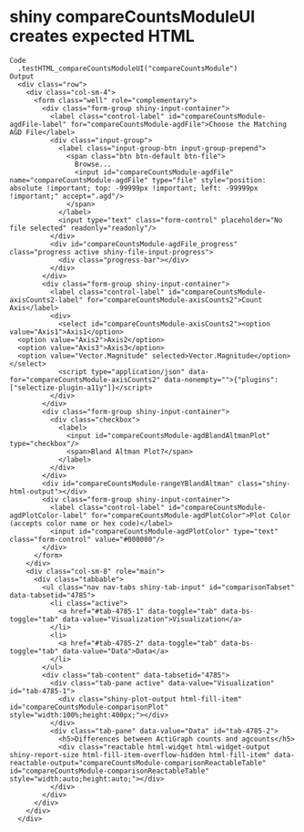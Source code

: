 # shiny compareCountsModuleUI creates expected HTML

    Code
      .testHTML_compareCountsModuleUI("compareCountsModule")
    Output
      <div class="row">
        <div class="col-sm-4">
          <form class="well" role="complementary">
            <div class="form-group shiny-input-container">
              <label class="control-label" id="compareCountsModule-agdFile-label" for="compareCountsModule-agdFile">Choose the Matching AGD File</label>
              <div class="input-group">
                <label class="input-group-btn input-group-prepend">
                  <span class="btn btn-default btn-file">
                    Browse...
                    <input id="compareCountsModule-agdFile" name="compareCountsModule-agdFile" type="file" style="position: absolute !important; top: -99999px !important; left: -99999px !important;" accept=".agd"/>
                  </span>
                </label>
                <input type="text" class="form-control" placeholder="No file selected" readonly="readonly"/>
              </div>
              <div id="compareCountsModule-agdFile_progress" class="progress active shiny-file-input-progress">
                <div class="progress-bar"></div>
              </div>
            </div>
            <div class="form-group shiny-input-container">
              <label class="control-label" id="compareCountsModule-axisCounts2-label" for="compareCountsModule-axisCounts2">Count Axis</label>
              <div>
                <select id="compareCountsModule-axisCounts2"><option value="Axis1">Axis1</option>
      <option value="Axis2">Axis2</option>
      <option value="Axis3">Axis3</option>
      <option value="Vector.Magnitude" selected>Vector.Magnitude</option></select>
                <script type="application/json" data-for="compareCountsModule-axisCounts2" data-nonempty="">{"plugins":["selectize-plugin-a11y"]}</script>
              </div>
            </div>
            <div class="form-group shiny-input-container">
              <div class="checkbox">
                <label>
                  <input id="compareCountsModule-agdBlandAltmanPlot" type="checkbox"/>
                  <span>Bland Altman Plot?</span>
                </label>
              </div>
            </div>
            <div id="compareCountsModule-rangeYBlandAltman" class="shiny-html-output"></div>
            <div class="form-group shiny-input-container">
              <label class="control-label" id="compareCountsModule-agdPlotColor-label" for="compareCountsModule-agdPlotColor">Plot Color (accepts color name or hex code)</label>
              <input id="compareCountsModule-agdPlotColor" type="text" class="form-control" value="#000000"/>
            </div>
          </form>
        </div>
        <div class="col-sm-8" role="main">
          <div class="tabbable">
            <ul class="nav nav-tabs shiny-tab-input" id="comparisonTabset" data-tabsetid="4785">
              <li class="active">
                <a href="#tab-4785-1" data-toggle="tab" data-bs-toggle="tab" data-value="Visualization">Visualization</a>
              </li>
              <li>
                <a href="#tab-4785-2" data-toggle="tab" data-bs-toggle="tab" data-value="Data">Data</a>
              </li>
            </ul>
            <div class="tab-content" data-tabsetid="4785">
              <div class="tab-pane active" data-value="Visualization" id="tab-4785-1">
                <div class="shiny-plot-output html-fill-item" id="compareCountsModule-comparisonPlot" style="width:100%;height:400px;"></div>
              </div>
              <div class="tab-pane" data-value="Data" id="tab-4785-2">
                <h5>Differences between ActiGraph counts and agcounts</h5>
                <div class="reactable html-widget html-widget-output shiny-report-size html-fill-item-overflow-hidden html-fill-item" data-reactable-output="compareCountsModule-comparisonReactableTable" id="compareCountsModule-comparisonReactableTable" style="width:auto;height:auto;"></div>
              </div>
            </div>
          </div>
        </div>
      </div>

